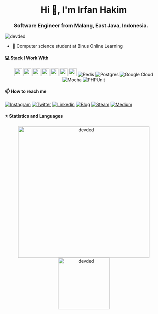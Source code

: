 <h1 align="center">Hi 👋, I'm Irfan Hakim</h1>
<h3 align="center">Software Engineer from Malang, East Java, Indonesia. <img src="https://image.flaticon.com/icons/svg/323/323299.svg" width="14"/> </h3>
<p align="left"> <img src="https://komarev.com/ghpvc/?username=irfanhkm" alt="devded" /> </p>

- 🌱 Computer science student at Binus Online Learning

#### 💻 Stack I Work With

<p align="center">
<img src="https://img.shields.io/badge/php-8892BF.svg?&style=for-the-badge&logo=php&logoColor=white" height="25"/>
<img src="https://img.shields.io/badge/javascript-%23323330.svg?&style=for-the-badge&logo=javascript&logoColor=%23F7DF1E" height="25"/>
<img src="https://img.shields.io/badge/firebase-FFCA28.svg?&style=for-the-badge&logo=firebase&logoColor=white" height="25"/>
<img src="https://img.shields.io/badge/mysql-4479A1.svg?&style=for-the-badge&logo=mysql&logoColor=white" height="25"/>
<img src="https://img.shields.io/badge/Laravel-FF2D20.svg?&style=for-the-badge&logo=laravel&logoColor=white" height="25"/>
<img src="https://img.shields.io/badge/node.js%20-%2343853D.svg?&style=for-the-badge&logo=node.js&logoColor=white" height="25"/>
<img src="https://img.shields.io/badge/SQL Server-%23ffffff.svg?&style=for-the-badge&logo=sqlserver&logoColor=white" height="25"/>
<img alt="Redis" src="https://img.shields.io/badge/redis-%23DD0031.svg?&style=for-the-badge&logo=redis&logoColor=white"/>
<img alt="Postgres" src ="https://img.shields.io/badge/postgres-%23316192.svg?&style=for-the-badge&logo=postgresql&logoColor=white"/>
<img alt="Google Cloud" src="https://img.shields.io/badge/GoogleCloud-%234285F4.svg?&style=for-the-badge&logo=google-cloud&logoColor=white"/>
<img alt="Mocha" src="https://img.shields.io/badge/-mocha-%238D6748?&style=for-the-badge&logo=mocha&logoColor=white"/>
<img alt="PHPUnit" src="https://img.shields.io/badge/-PHPUnit-%23E33332?&style=for-the-badge&logo=phpunit&logoColor=white"/>
  
</p>

#### 📫 How to reach me
[![Instagram](https://img.shields.io/badge/instagram-%23E4405F.svg?&style=for-the-badge&logo=instagram&logoColor=white)][instagram]
[![Twitter](https://img.shields.io/badge/twitter-%231DA1F2.svg?&style=for-the-badge&logo=twitter&logoColor=white)][twitter]
[![Linkedin](https://img.shields.io/badge/linkedin-%230077B5.svg?&style=for-the-badge&logo=linkedin&logoColor=white)][linkedin]
[![Blog](https://img.shields.io/website?label=catatan.irfanhkm.com&style=for-the-badge&url=https%3A%2F%2Fcatatan.irfanhkm.com)](https://catatan.irfanhkm.com)
[![Steam](https://img.shields.io/badge/Steam-%23000000.svg?&style=for-the-badge&logo=steam&logoColor=white)][steam]
[![Medium](https://img.shields.io/badge/Medium-%23000000.svg?&style=for-the-badge&logo=Medium&logoColor=white)][medium]
 
 #### ⭐  Statistics and Languages

 <p align="center"> 
    <img src="https://github-readme-stats.vercel.app/api?username=irfanhkm&count_private=true&show_icons=true&theme=buefy" alt="devded" width="420"/> 
    <img src="https://github-readme-stats.vercel.app/api/top-langs/?username=irfanhkm&hide=jupyter%20notebook,html,css&langs_count=8&layout=compact&theme=buefy" alt="devded" height="165" />
 </p>

[twitter]: https://twitter.com/Irfanhkm___
[blog]: https://catatan.irfanhkm.com
[steam]: https://steamcommunity.com/id/droidwall
[instagram]: https://instagram.com/irfanhkm_
[linkedin]: https://linkedin.com/in/irfanhkm
[medium]: https://medium.com/@irfanhkm
